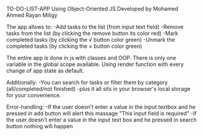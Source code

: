 TO-DO-LIST-APP 
Using Object-Oriented JS
Developed by Mohamed Ahmed Rayan Miligy

The app allows to:
-Add tasks to the list (from input text field)
-Remove tasks from the list (by clicking the remove button its color red)
-Mark completed tasks (by clicking the √ button color green)
-Unmark the completed tasks (by clicking the × button color green)

The entire app is done in js with classes and OOP. 
There is only one variable in the global scope available. 
Using render function with every change of app state as default.

Additionally: 
-You can search for tasks or filter them by category (all/completed/not finished)
-plus it all sits in your browser's local storage for your convenience.

Error-handling:
-If the user doesn't enter a value in the input textbox and he pressed in add button will alert this massage "This input field is required"
-If the user doesn't enter a value in the input text box and he pressed in search button nothing will happen